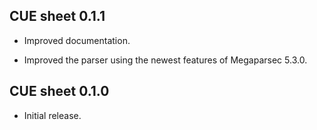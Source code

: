 ## CUE sheet 0.1.1

* Improved documentation.

* Improved the parser using the newest features of Megaparsec 5.3.0.

## CUE sheet 0.1.0

* Initial release.
